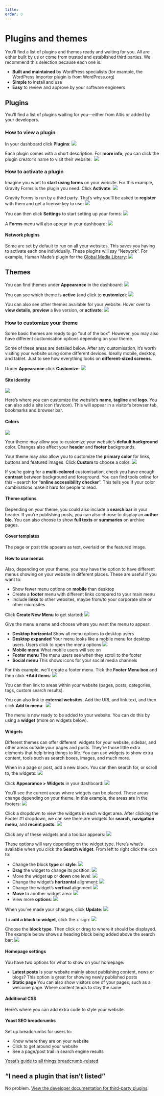 ```yaml
---
title:
order: 0
---
```


# Plugins and themes

You’ll find a list of plugins and themes ready and waiting for you. All are either built by us or come from trusted and established third parties. We recommend this selection because each one is:

- **Built and maintained** by WordPress specialists (for example, the WordPress Importer plugin is from WordPress.org)
- **Simple** to install and use
- **Easy** to review and approve by your software engineers 

## Plugins

You’ll find a list of plugins waiting for you—either from Altis or added by your developers.

### How to view a plugin

In your dashboard click **Plugins**:
![](../assets/plugins-themes-image11.png)

Each plugin comes with a short description. For **more info**, you can click the plugin creator’s name to visit their website: 
![](../assets/plugins-themes-image3.png)

### How to activate a plugin

Imagine you want to **start using forms** on your website. For this example, Gravity Forms is the plugin you need. Click **Activate**:
![](../assets/plugins-themes-image6.png)

Gravity Forms is run by a third party. That’s why you’ll be asked to **register** with them and get a license key to use:
![](../assets/plugins-themes-image31.png)

You can then click **Settings** to start setting up your forms:
![](../assets/plugins-themes-image33.png)

A **Forms** menu will also appear in your dashboard:
![](../assets/plugins-themes-image8.png)

#### Network plugins

Some are set by default to run on all your websites. This saves you having to activate each one individually. These plugins will say “Network”. For example, Human Made’s plugin for the [Global Media Library](../media/global-media-library.md):
![](../assets/plugins-themes-image20.png)

## Themes

You can find themes under **Appearance** in the dashboard:
![](../assets/plugins-themes-image21.png)

You can see which theme is **active** (and click to **customize**):
![](../assets/plugins-themes-image2.png)

You can also see other themes available for your website. Hover over to **view details**, **preview** a live version, or **activate**:
![](../assets/plugins-themes-image12.png)

### How to customize your theme

Some basic themes are ready to go “out of the box”. However, you may also have different customisation options depending on your theme. 

Some of these areas are detailed below. After any customisation, it’s worth visiting your website using some different devices. Ideally mobile, desktop, and tablet. Just to see how everything looks on **different-sized screens**.

Under **Appearance** click **Customize**:
![](../assets/plugins-themes-image13.png)

#### Site identity
![](../assets/plugins-themes-image29.png)

Here’s where you can customize the website’s **name**, **tagline** and **logo**. You can also add a site icon (favicon). This will appear in a visitor’s browser tab, bookmarks and browser bar.

#### Colors
![](../assets/plugins-themes-image23.png)

Your theme may allow you to customize your website’s **default background** color. Changes also affect your **header** and **footer** backgrounds. 

Your theme may also allow you to customize the **primary color** for links, buttons and featured images. Click **Custom** to choose a color:
![](../assets/plugins-themes-image14.png)

If you’re going for a **multi-colored** customisation, check you have enough **contrast** between background and foreground. You can find tools online for this – search for “**online accessibility checker**”. This tells you if your color combinations make it hard for people to read.

#### Theme options

Depending on your theme, you could also include a **search bar** in your header. If you’re publishing posts, you can also choose to display an **author bio**. You can also choose to show **full texts** or **summaries** on archive pages.

#### Cover templates

The page or post title appears as text, overlaid on the featured image. 

#### How to use menus

Also, depending on your theme, you may have the option to have different menus showing on your website in different places. These are useful if you want to:

- Show fewer menu options on **mobile** than desktop
- Create a **footer** menu with different links compared to your main menu
- Include **links** to other websites, maybe from/to your corporate site or other microsites

Click **Create New Menu** to get started:
![](../assets/plugins-themes-image32.png)

Give the menu a name and choose where you want the menu to appear:

- **Desktop horizontal**
    Show all menu options to desktop users
- **Desktop expanded**
    Your menu looks like a mobile menu for desktop users. Users click to open the menu options
    ![](../assets/plugins-themes-image16.png)
- **Mobile menu**
    What mobile users will see on
- **Footer menu**
    The menu users see when they scroll to the footer 
- **Social menu**
    This shows icons for your social media channels

For this example, we’ll create a footer menu. Tick the **Footer Menu box** and then click **+Add items**:
![](../assets/plugins-themes-image7.png)

You can then link to areas within your website (pages, posts, categories, tags, custom search results). 

You can also link to **external websites**. Add the URL and link text, and then click **Add to menu**: 
![](../assets/plugins-themes-image18%201.png)

The menu is now ready to be added to your website. You can do this by using a **widget** (more on widgets below).

#### Widgets

Different themes can offer different  widgets for your website, sidebar, and other areas outside your pages and posts. They’re those little extra elements that help bring things to life. You can use widgets to show extra content, tools such as search boxes, images, and much more.

When in a page or post, add a new block. You can then search for, or scroll to, the widgets:
![](../assets/plugins-themes-image15.png)

Click **Appearance > Widgets** in your dashboard:
![](../assets/plugins-themes-image17.png)

You’ll see the current areas where widgets can be placed. These areas change depending on your theme. In this example, the areas are in the footers:
![](../assets/plugins-themes-image25.png)

Click a dropdown to view the widgets in each widget area. After clicking the Footer #1 dropdown, we can see there are widgets for **search**, **navigation menu**, and **recent posts**:
![](../assets/plugins-themes-image9.png)

Click any of these widgets and a toolbar appears:
![](../assets/plugins-themes-image28.png)

These options will vary depending on the widget type. Here’s what’s available when you click the **Search widget**. From left to right click the icon to:
- Change the block **type** or **style**:
	![](../assets/plugins-themes-image27.png)
- **Drag** the widget to change its position:
	![](../assets/plugins-themes-image1.png)
- Move the widget **up** or **down** one level:
	![](../assets/plugins-themes-image5.png)
- Change the widget’s **horizontal** alignment:
	![](../assets/plugins-themes-image4.png)
- Change the widget’s **vertical** alignment
	![](../assets/plugins-themes-image19.png)
- **Move** to another widget area:
	![](../assets/plugins-themes-image24.png)
- View more **options**:
	![](../assets/plugins-themes-image10.png)

When you’ve made your changes, click **Update**:
![](../assets/plugins-themes-image22.png)

To **add a block to widget**, click the + sign:
![](../assets/plugins-themes-image26.png)

Choose the **block type**. Then click or drag to where it should be displayed. The example below shows a heading block being added above the search bar:
![](../assets/plugins-themes-image30.png)

#### Homepage settings

You have two options for what to show on your homepage:

- **Latest posts**
    Is your website mainly about publishing content, news or blogs? This option is great for showing newly published posts
- **Static page**
    You can also show visitors one of your pages, such as a welcome page. Where content tends to stay the same

#### Additional CSS

Here’s where you can add extra code to style your website.

#### Yoast SEO breadcrumbs

Set up breadcrumbs for users to:

- Know where they are on your website
- Click to get around your website
- See a page/post trail in search engine results

[Yoast’s guide to all things breadcrumb-related](https://yoast.com/help/implement-wordpress-seo-breadcrumbs/)

## “I need a plugin that isn’t listed”

No problem. [View the developer documentation for third-party plugins](https://docs.altis-dxp.com/getting-started/third-party-plugins/).
